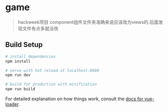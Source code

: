 # game

> hackweek项目
> component组件文件夹准确来说应该改为views的.后面发现文件有点多就没改

## Build Setup

``` bash
# install dependencies
npm install

# serve with hot reload at localhost:8080
npm run dev

# build for production with minification
npm run build
```

For detailed explanation on how things work, consult the [docs for vue-loader](http://vuejs.github.io/vue-loader).

